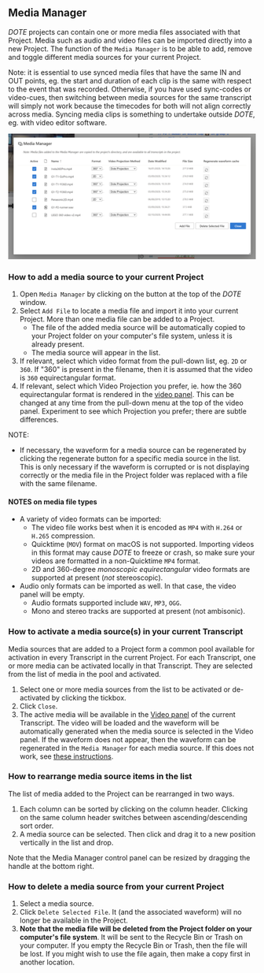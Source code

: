 ## Media Manager

_DOTE_ projects can contain one or more media files associated with that Project.
Media such as audio and video files can be imported directly into a new Project.
The function of the `Media Manager` is to be able to add, remove and toggle different media sources for your current Project.

Note: it is essential to use synced media files that have the same IN and OUT points, eg. the start and duration of each clip is the same with respect to the event that was recorded.
Otherwise, if you have used sync-codes or video-cues, then switching between media sources for the same transcript will simply not work because the timecodes for both will not align correctly across media.
Syncing media clips is something to undertake outside _DOTE_, eg. with video editor software.

[![Media Manager](images/media/media-manager.png)](images/media/media-manager.png)

### How to add a media source to your current Project <a id='add'></a>

1. Open `Media Manager` by clicking on the button at the top of the _DOTE_ window.
1. Select `Add File` to locate a media file and import it into your current Project.
More than one media file can be added to a Project.
    - The file of the added media source will be automatically copied to your Project folder on your computer's file system, unless it is already present.
    - The media source will appear in the list.
1. If relevant, select which video format from the pull-down list, eg. `2D` or `360`.
If "360" is present in the filename, then it is assumed that the video is `360` equirectangular format.
1. If relevant, select which Video Projection you prefer, ie. how the 360 equirectangular format is rendered in the [video panel](video.md).
This can be changed at any time from the pull-down menu at the top of the video panel.
Experiment to see which Projection you prefer; there are subtle differences.

NOTE:

- If necessary, the waveform for a media source can be regenerated by clicking the regenerate button for a specific media source in the list.
This is only necessary if the waveform is corrupted or is not displaying correctly or the media file in the Project folder was replaced with a file with the same filename.

#### NOTES on media file types

- A variety of video formats can be imported:
    - The video file works best when it is encoded as `MP4` with `H.264` or `H.265` compression.
    - Quicktime (`MOV`) format on macOS is not supported.
    Importing videos in this format may cause _DOTE_ to freeze or crash, so make sure your videos are formatted in a non-Quicktime `MP4` format.
    - 2D and 360-degree _monoscopic_ _equirectangular_ video formats are supported at present (_not_ stereoscopic).
- Audio only formats can be imported as well.
    In that case, the video panel will be empty.
    - Audio formats supported include `WAV`, `MP3`, `OGG`.
    - Mono and stereo tracks are supported at present (not ambisonic).

### How to activate a media source(s) in your current Transcript <a id='activate'></a>

Media sources that are added to a Project form a common pool available for activation in every Transcript in the current Project.
For each Transcript, one or more media can be activated locally in that Transcript.
They are selected from the list of media in the pool and activated.

1. Select one or more media sources from the list to be activated or de-activated by clicking the tickbox.
1. Click `Close`.
1. The active media will be available in the [Video panel](video.md) of the current Transcript.
The video will be loaded and the waveform will be automatically generated when the media source is selected in the Video panel.
If the waveform does not appear, then the waveform can be regenerated in the `Media Manager` for each media source.
If this does not work, see [these instructions](projects.md#waveform-troubles).

### How to rearrange media source items in the list <a id='rearrange'></a>

The list of media added to the Project can be rearranged in two ways.
1. Each column can be sorted by clicking on the column header.
Clicking on the same column header switches between ascending/descending sort order.
1. A media source can be selected.
Then click and drag it to a new position vertically in the list and drop.

Note that the Media Manager control panel can be resized by dragging the handle at the bottom right.

### How to delete a media source from your current Project <a id='delete'></a>

1. Select a media source.
1. Click `Delete Selected File`.
It (and the associated waveform) will no longer be available in the Project.
1. **Note that the media file will be deleted from the Project folder on your computer's file system**.
It will be sent to the Recycle Bin or Trash on your computer.
If you empty the Recycle Bin or Trash, then the file will be lost.
If you might wish to use the file again, then make a copy first in another location.

